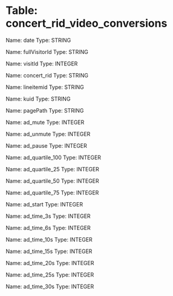 Table: concert_rid_video_conversions
====================================

Name: date
Type: STRING

Name: fullVisitorId
Type: STRING

Name: visitId
Type: INTEGER

Name: concert_rid
Type: STRING

Name: lineitemid
Type: STRING

Name: kuid
Type: STRING

Name: pagePath
Type: STRING

Name: ad_mute
Type: INTEGER

Name: ad_unmute
Type: INTEGER

Name: ad_pause
Type: INTEGER

Name: ad_quartile_100
Type: INTEGER

Name: ad_quartile_25
Type: INTEGER

Name: ad_quartile_50
Type: INTEGER

Name: ad_quartile_75
Type: INTEGER

Name: ad_start
Type: INTEGER

Name: ad_time_3s
Type: INTEGER

Name: ad_time_6s
Type: INTEGER

Name: ad_time_10s
Type: INTEGER

Name: ad_time_15s
Type: INTEGER

Name: ad_time_20s
Type: INTEGER

Name: ad_time_25s
Type: INTEGER

Name: ad_time_30s
Type: INTEGER

